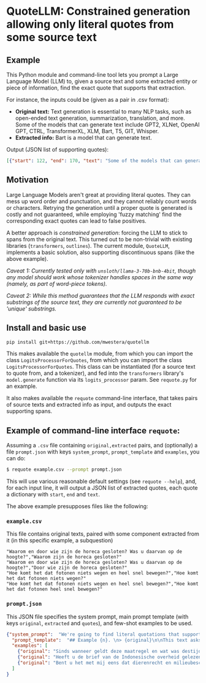 # QuoteLLM: Constrained generation allowing only literal quotes from some source text

## Example

This Python module and command-line tool lets you prompt a Large Language Model (LLM) to, given a source text and some extracted entity or piece of information, find the exact quote that supports that extraction.

For instance, the inputs could be (given as a pair in .csv format):

- **Original text:** Text generation is essential to many NLP tasks, such as open-ended text generation, summarization, translation, and more. Some of the models that can generate text include GPT2, XLNet, OpenAI GPT, CTRL, TransformerXL, XLM, Bart, T5, GIT, Whisper.
- **Extracted info:** Bart is a model that can generate text.

Output (JSON list of supporting quotes):

```json
[{"start": 122, "end": 170, "text": "Some of the models that can generate text include"}, {"start": 222, "end": 226, "text": "Bart"}]
```


## Motivation

Large Language Models aren't great at providing literal quotes. They can mess up word order and punctuation, and they cannot reliably count words or characters. Retrying the generation until a proper quote is generated is costly and not guaranteed, while employing 'fuzzy matching' find the corresponding exact quotes can lead to false positives.

A better approach is _constrained generation_: forcing the LLM to stick to spans from the original text. This turned out to be non-trivial with existing libraries (`transformers`, `outlines`). The current module, `QuoteLLM`, implements a basic solution, also supporting discontinuous spans (like the above example).

_Caveat 1: Currently tested only with `unsloth/llama-3-70b-bnb-4bit`, though any model should work whose tokenizer handles spaces in the same way (namely, as part of word-piece tokens)._

_Caveat 2: While this method guarantees that the LLM responds with exact substrings of the source text, they are currently not guaranteed to be 'unique' substrings._


## Install and basic use

```bash
pip install git+https://github.com/mwestera/quotellm
```

This makes available the `quotellm` module, from which you can import the class `LogitsProcessorForQuotes`, from which you can import the class `LogitsProcessorForQuotes`. This class can be instantiated (for a source text to quote from, and a tokenizer), and fed into the `transformers` library's `model.generate` function via its `logits_processor` param. See `requote.py` for an example.

It also makes available the `requote` command-line interface, that takes pairs of source texts and extracted info as input, and outputs the exact supporting spans.


## Example of command-line interface `requote`:

Assuming a `.csv` file containing `original,extracted` pairs, and (optionally) a file `prompt.json` with keys `system_prompt`, `prompt_template` and `examples`, you can do:

```bash
$ requote example.csv --prompt prompt.json
```

This will use various reasonable default settings (see `requote --help`), and, for each input line, it will output a JSON list of extracted quotes, each quote a dictionary with `start`, `end` and `text`. 

The above example presupposes files like the following:

### `example.csv`

This file contains original texts, paired with some component extracted from it (in this specific example, a subquestion)

```csv
"Waarom en door wie zijn de horeca gesloten? Was u daarvan op de hoogte?","Waarom zijn de horeca gesloten?"
"Waarom en door wie zijn de horeca gesloten? Was u daarvan op de hoogte?","Door wie zijn de horeca gesloten?"
"Hoe komt het dat fotonen niets wegen en heel snel bewegen?","Hoe komt het dat fotonen niets wegen?"
"Hoe komt het dat fotonen niets wegen en heel snel bewegen?","Hoe komt het dat fotonen heel snel bewegen?"
```

### `prompt.json`

This JSON file specifies the system prompt, main prompt template (with keys `original`, `extracted` and `quotes`), and few-shot examples to be used.

```json
{"system_prompt":  "We're going to find literal quotations that support a given paraphrase, for the Dutch language.",
  "prompt_template":  "## Example {n}. \n> {original}\n\nThis text asks the question: \"{extracted}\"\nThe question is conveyed exclusively by certain parts of the original text:\n{quotes}\n",
  "examples": [
    {"original": "Sinds wanneer geldt deze maatregel en wat was destijds de motivatie (is deze openbaar)?", "extracted": "Wat was destijds de motivatie voor deze maatregel?", "quotes": ["wat was destijds de motivatie"]},
    {"original": "Heeft u de brief van de Indonesische overheid gelezen, en zoja, wat is uw reactie?", "extracted": "Wat is uw reactie op de brief van de Indonesische overheid?", "quotes": ["wat is uw reactie?"]},
    {"original": "Bent u het met mij eens dat dierenrecht en milieubescherming een prominentere plek moeten innemen in de samenleving?", "extracted": "Vindt u ook dat milieubescherming een prominentere plek in de samenleving moet innemen?", "quotes": ["Bent u het met mij eens dat", "milieubescherming een prominentere plek moeten innemen in de samenleving?"]},
  ]
}
```
